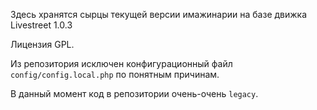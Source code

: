 Здесь хранятся сырцы текущей версии имажинарии на базе движка Livestreet 1.0.3

Лицензия GPL.

Из репозитория исключен конфигурационный файл `config/config.local.php` по понятным причинам.

В данный момент код в репозитории очень-очень `legacy`.

